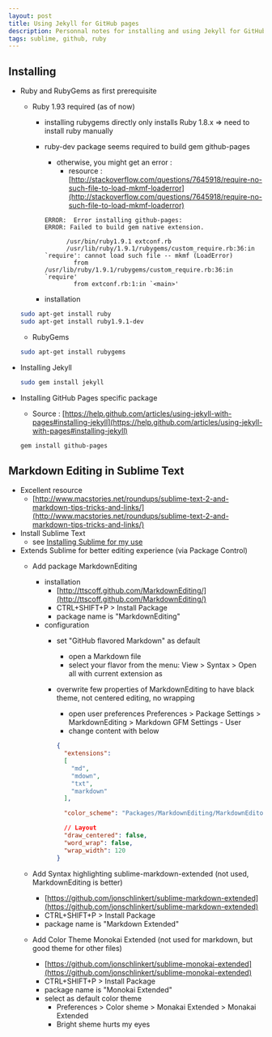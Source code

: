 ```yaml
---
layout: post
title: Using Jekyll for GitHub pages
description: Personnal notes for installing and using Jekyll for GitHub pages
tags: sublime, github, ruby
---
```


Installing
----------

- Ruby and RubyGems as first prerequisite
  + Ruby 1.93 required (as of now)
    * installing rubygems directly only installs Ruby 1.8.x => need to install ruby manually
    * ruby-dev package seems required to build gem github-pages
      - otherwise, you might get an error :
        + resource : [http://stackoverflow.com/questions/7645918/require-no-such-file-to-load-mkmf-loaderror](http://stackoverflow.com/questions/7645918/require-no-such-file-to-load-mkmf-loaderror)
      
      ```
      ERROR:  Error installing github-pages:
      ERROR: Failed to build gem native extension.

            /usr/bin/ruby1.9.1 extconf.rb
            /usr/lib/ruby/1.9.1/rubygems/custom_require.rb:36:in `require': cannot load such file -- mkmf (LoadError)
              from /usr/lib/ruby/1.9.1/rubygems/custom_require.rb:36:in `require'
              from extconf.rb:1:in `<main>'
      ```

    * installation

  ```sh
  sudo apt-get install ruby
  sudo apt-get install ruby1.9.1-dev
  ```

  + RubyGems

  ```sh
  sudo apt-get install rubygems
  ```

- Installing Jekyll

  ```sh
  sudo gem install jekyll
  ```

- Installing GitHub Pages specific package
  + Source : [https://help.github.com/articles/using-jekyll-with-pages#installing-jekyll](https://help.github.com/articles/using-jekyll-with-pages#installing-jekyll)

  ```sh
  gem install github-pages
  ```

Markdown Editing in Sublime Text
-----------------------

- Excellent resource
  - [http://www.macstories.net/roundups/sublime-text-2-and-markdown-tips-tricks-and-links/](http://www.macstories.net/roundups/sublime-text-2-and-markdown-tips-tricks-and-links/)
- Install Sublime Text
  - see [Installing Sublime for my use](/2014/01/08/installing_sublime_for_my_use.html)
- Extends Sublime for better editing experience (via Package Control)
  - Add package MarkdownEditing
    - installation
      + [http://ttscoff.github.com/MarkdownEditing/](http://ttscoff.github.com/MarkdownEditing/)
      + CTRL+SHIFT+P > Install Package
      + package name is "MarkdownEditing"
    - configuration
      + set "GitHub flavored Markdown" as default
        * open a Markdown file
        * select your flavor from the menu: View > Syntax > Open all with current extension as
      + overwrite few properties of MarkdownEditing to have black theme, not centered editing, no wrapping
        * open user preferences Preferences > Package Settings > MarkdownEditing > Markdown GFM Settings - User
        * change content with below

        ```json
        {
          "extensions":
          [
            "md",
            "mdown",
            "txt",
            "markdown"
          ],

          "color_scheme": "Packages/MarkdownEditing/MarkdownEditor-Dark.tmTheme",

          // Layout
          "draw_centered": false,
          "word_wrap": false,
          "wrap_width": 120
        }
        ```

  - Add Syntax highlighting sublime-markdown-extended (not used, MarkdownEditing is better)
    + [https://github.com/jonschlinkert/sublime-markdown-extended](https://github.com/jonschlinkert/sublime-markdown-extended)
    + CTRL+SHIFT+P > Install Package
    + package name is "Markdown Extended"
  - Add Color Theme Monokai Extended (not used for markdown, but good theme for other files)
    + [https://github.com/jonschlinkert/sublime-monokai-extended](https://github.com/jonschlinkert/sublime-monokai-extended)
    + CTRL+SHIFT+P > Install Package
    + package name is "Monokai Extended"
    + select as default color theme
      * Preferences > Color sheme > Monakai Extended > Monakai Extended
      * Bright sheme hurts my eyes

 